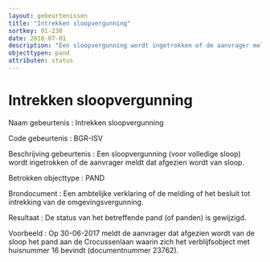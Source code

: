 ```yaml
---
layout: gebeurtenissen
title: "Intrekken sloopvergunning"
sortkey: 01-230
date: 2018-07-01
description: "Een sloopvergunning wordt ingetrokken of de aanvrager meldt dat afgezien wordt van sloop."
objecttypen: pand
attributen: status
---
```


# Intrekken sloopvergunning

Naam gebeurtenis
: Intrekken sloopvergunning

Code gebeurtenis
: BGR-ISV

Beschrijving gebeurtenis
: Een sloopvergunning (voor volledige sloop) wordt ingetrokken of de aanvrager meldt dat afgezien wordt van sloop.

Betrokken objecttype
: PAND

Brondocument
: Een ambtelijke verklaring of de melding of het besluit tot intrekking van de omgevingsvergunning.

Resultaat
: De status van het betreffende pand (of panden) is gewijzigd.

Voorbeeld
: Op 30-06-2017 meldt de aanvrager dat afgezien wordt van de sloop het pand aan de Crocussenlaan waarin zich het verblijfsobject met huisnummer 16 bevindt (documentnummer 23762).
